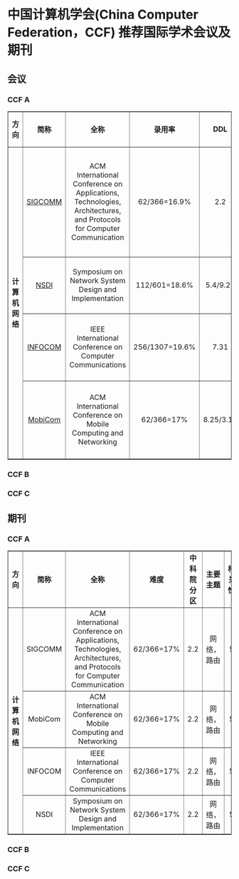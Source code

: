 


# 中国计算机学会(China Computer Federation，CCF) 推荐国际学术会议及期刊
## 会议
### CCF A 

<table border=1>
	<tr>
		<td  align="center"><b>方向</b></td> 
		<td  align="center"><b>简称</b></td> 
		<td  align="center"><b>全称</b></td> 
		<td  align="center"><b>录用率</b></td> 
		<td  align="center"><b>DDL</b></td> 
		<td  align="center"><b>主要主题</b></td> 
		<td  align="center"><b>相关性</b></td> 
	</tr>
	<tr>
	   <td rowspan=4 align="center"><b>计算机网络</b></td> 
		<td align="center"><a href="http://dblp.uni-trier.de/db/conf/sigcomm/index.html">SIGCOMM</td>
		<td align="center">ACM International Conference on Applications, Technologies, Architectures, and Protocols for Computer Communication</td>
		<td align="center">62/366=16.9%</td>
		<td align="center">2.2</td>
		<td align="center">计算机网络；有线/无线技术；网络系统/架构；网络规划设计</td>
		<td align="center"> 5 </td>
	</tr>
	<tr>
		<td align="center"><a href="http://dblp.uni-trier.de/db/conf/nsdi/">NSDI</td>
		<td align="center">Symposium on Network System Design and Implementation</td>
		<td align="center">112/601=18.6%</td>
		<td align="center">5.4/9.21</td>
		<td align="center">网络系统；网络管理；网络技术</td>
		<td align="center"> 5 </td>
	</tr>
	<tr>
		<td align="center"><a href="http://dblp.uni-trier.de/db/conf/infocom/">INFOCOM</td>
		<td align="center">IEEE International Conference on Computer Communications</td>
		<td align="center">256/1307=19.6%</td>
		<td align="center">7.31</td>
		<td align="center">网络优化；网络管理；SDN；路由</td>
		<td align="center"> 5 </td>
	</tr>
	<tr>
		<td align="center"><a href="http://dblp.uni-trier.de/db/conf/mobicom/">MobiCom</td>
		<td align="center">ACM International Conference on Mobile Computing and Networking</td>
		<td align="center">62/366=17%</td>
		<td align="center">8.25/3.15</td>
		<td align="center">移动计算；移动系统；移动应用；无线网络</td>
		<td align="center"> 1 </td>
	</tr>
</table>

### CCF B

### CCF C

## 期刊

### CCF A

<table border=1>
	<tr>
		<td  align="center"><b>方向</b></td> 
		<td  align="center"><b>简称</b></td> 
		<td  align="center"><b>全称</b></td> 
		<td  align="center"><b>难度</b></td> 
		<td  align="center"><b>中科院分区</b></td> 
		<td  align="center"><b>主要主题</b></td> 
		<td  align="center"><b>相关性</b></td> 
	</tr>
	<tr>
	<td rowspan=4 align="center"><b>计算机网络</b></td> 
		<td align="center">SIGCOMM</td>
		<td align="center">ACM International Conference on Applications, Technologies, Architectures, and Protocols for Computer Communication</td>
		<td align="center">62/366=17%</td>
		<td align="center">2.2</td>
		<td align="center">网络，路由</td>
		<td align="center"> 5 </td>
	</tr>
	<tr>
		<td align="center">MobiCom</td>
		<td align="center">ACM International Conference on Mobile Computing and Networking</td>
		<td align="center">62/366=17%</td>
		<td align="center">2.2</td>
		<td align="center">网络，路由</td>
		<td align="center"> 5 </td>
	</tr>
	<tr>
		<td align="center">INFOCOM</td>
		<td align="center">IEEE International Conference on Computer Communications</td>
		<td align="center">62/366=17%</td>
		<td align="center">2.2</td>
		<td align="center">网络，路由</td>
		<td align="center"> 5 </td>
	</tr>
	<tr>
		<td align="center">NSDI</td>
		<td align="center">Symposium on Network System Design and Implementation</td>
		<td align="center">62/366=17%</td>
		<td align="center">2.2</td>
		<td align="center">网络，路由</td>
		<td align="center"> 5 </td>
	</tr>
</table>


### CCF B

### CCF C
